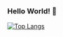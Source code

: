 ### Hello World! 👋

[![Top Langs](https://github-readme-stats.vercel.app/api/top-langs/?username=alefsilvaf&layout=compact)](https://github.com/alefsilvaf/github-readme-stats)
